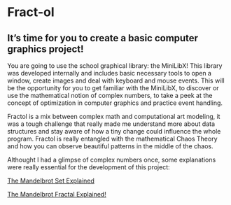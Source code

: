 # Fract-ol

## It’s time for you to create a basic computer graphics project!
You are going to use the school graphical library: the MiniLibX! This library was
developed internally and includes basic necessary tools to open a window, create images
and deal with keyboard and mouse events.
This will be the opportunity for you to get familiar with the MiniLibX, to discover
or use the mathematical notion of complex numbers, to take a peek at the concept of
optimization in computer graphics and practice event handling.



Fractol is a mix between complex math and computational art modeling, it was a tough challenge that really made me understand more about data structures and stay aware of how a tiny change could influence the whole program.
Fractol is really entangled with the mathematical Chaos Theory and how you can observe beautiful patterns in the middle of the chaos.

Althought I had a glimpse of complex numbers once, some explanations were really essential for the development of this project:

[The Mandelbrot Set Explained](https://www.youtube.com/watch?v=7MotVcGvFMg)

[The Mandelbrot Fractal Explained!](https://www.youtube.com/watch?v=6IWXkV82oyY)
